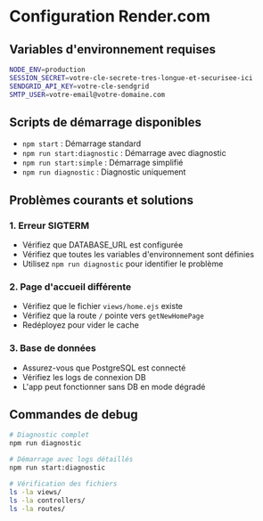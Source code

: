 # Configuration Render.com

## Variables d'environnement requises

```bash
NODE_ENV=production
SESSION_SECRET=votre-cle-secrete-tres-longue-et-securisee-ici
SENDGRID_API_KEY=votre-cle-sendgrid
SMTP_USER=votre-email@votre-domaine.com
```

## Scripts de démarrage disponibles

- `npm start` : Démarrage standard
- `npm run start:diagnostic` : Démarrage avec diagnostic
- `npm run start:simple` : Démarrage simplifié
- `npm run diagnostic` : Diagnostic uniquement

## Problèmes courants et solutions

### 1. Erreur SIGTERM
- Vérifiez que DATABASE_URL est configurée
- Vérifiez que toutes les variables d'environnement sont définies
- Utilisez `npm run diagnostic` pour identifier le problème

### 2. Page d'accueil différente
- Vérifiez que le fichier `views/home.ejs` existe
- Vérifiez que la route `/` pointe vers `getNewHomePage`
- Redéployez pour vider le cache

### 3. Base de données
- Assurez-vous que PostgreSQL est connecté
- Vérifiez les logs de connexion DB
- L'app peut fonctionner sans DB en mode dégradé

## Commandes de debug

```bash
# Diagnostic complet
npm run diagnostic

# Démarrage avec logs détaillés
npm run start:diagnostic

# Vérification des fichiers
ls -la views/
ls -la controllers/
ls -la routes/
```
